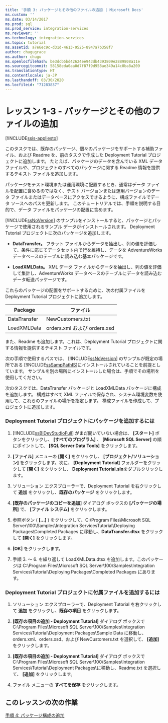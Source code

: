 ```yaml
---
title: '手順 3: パッケージとその他のファイルの追加 | Microsoft Docs'
ms.custom: ''
ms.date: 03/14/2017
ms.prod: sql
ms.prod_service: integration-services
ms.reviewer: ''
ms.technology: integration-services
ms.topic: tutorial
ms.assetid: a7e6ec9c-d31d-4613-9525-8947a7b358f7
author: chugugrace
ms.author: chugu
ms.openlocfilehash: be3dcb5bd42624ee943db4393809e2889808a11e
ms.sourcegitcommit: 58158eda0aa0d7f87f9d958ae349a14c0ba8a209
ms.translationtype: HT
ms.contentlocale: ja-JP
ms.lasthandoff: 03/30/2020
ms.locfileid: "71283837"
---
```

# <a name="lesson-1-3---adding-packages-and-other-files"></a>レッスン 1-3 - パッケージとその他のファイルの追加

[!INCLUDE[ssis-appliesto](../includes/ssis-appliesto-ssvrpluslinux-asdb-asdw-xxx.md)]


このタスクでは、既存のパッケージ、個々のパッケージをサポートする補助ファイル、および Readme を、前のタスクで作成した Deployment Tutorial プロジェクトに追加します。 たとえば、パッケージのデータを含んでいる XML データ ファイルや、プロジェクトのすべてのパッケージに関する Readme 情報を提供するテキスト ファイルを追加します。  
  
パッケージをテスト環境または運用環境に配置するとき、通常はデータ ファイルを配置に含めるのではなく、テスト バージョンまたは運用バージョンのデータ ファイルまたはデータベースにアクセスできるように、構成ファイルでデータ ソースへのパスを更新します。 このチュートリアルでは、手順を説明する目的で、データ ファイルをパッケージの配置に含めます。  
  
[!INCLUDE[ssNoVersion](../includes/ssnoversion-md.md)] のサンプルをインストールすると、パッケージとパッケージで使用されるサンプル データがインストールされます。 Deployment Tutorial プロジェクトに次のパッケージを追加します。  
  
-   **DataTransfer。** フラット ファイルからデータを抽出し、列の値を評価して、条件に応じてデータセット内で行を維持し、データを AdventureWorks データベースのテーブルに読み込む基本パッケージです。  
  
-   **LoadXMLData。** XML データ ファイルからデータを抽出し、列の値を評価して集計し、AdventureWorks データベースのテーブルにデータを読み込むデータ転送パッケージです。  
  
これらのパッケージの配置をサポートするために、次の付属ファイルを Deployment Tutorial プロジェクトに追加します。  
  
|Package|ファイル|  
|-----------|--------|  
|DataTransfer|NewCustomers.txt|  
|LoadXMLData|orders.xml および orders.xsd|  
  
また、Readme も追加します。これは、Deployment Tutorial プロジェクトに関する情報を提供するテキスト ファイルです。  
  
次の手順で使用するパスでは、 [!INCLUDE[ssNoVersion](../includes/ssnoversion-md.md)] のサンプルが既定の場所である [!INCLUDE[ssSampPathIS](../includes/sssamppathis-md.md)]にインストールされていることを前提としています。 サンプルを別の場所にインストールした場合は、手順でその場所を使用してください。  
  
次のタスクでは、DataTransfer パッケージと LoadXMLData パッケージに構成を追加します。 構成はすべて XML ファイルで保存され、システム環境変数を使用して、これらのファイルの場所を指定します。 構成ファイルを作成して、プロジェクトに追加します。  
  
### <a name="to-add-packages-to-the-deployment-tutorial-project"></a>Deployment Tutorial プロジェクトにパッケージを追加するには  
  
1.  [!INCLUDE[ssBIDevStudioFull](../includes/ssbidevstudiofull-md.md)] がまだ開いていない場合は、 **[スタート]** ボタンをクリックし、 **[すべてのプログラム]** 、 **[Microsoft SQL Server]** の順にポイントして、 **[SQL Server Data Tools]** をクリックします。  
  
2.  **[ファイル]** メニューの **[開く]** をクリックし、 **[プロジェクト/ソリューション]** をクリックします。次に、 **[Deployment Tutorial]** フォルダーをクリックして **[開く]** をクリックし、 **Deployment Tutorial.sln**をダブルクリックします。  
  
3.  ソリューション エクスプローラーで、Deployment Tutorial を右クリックして  **追加** をクリックし、**既存のパッケージ** をクリックします。  
  
4.  **[既存のパッケージのコピーを追加]** ダイアログ ボックスの **[パッケージの場所]** で、 **[ファイル システム]** をクリックします。  
  
5.  参照ボタン ( **[...]** ) をクリックして、C:\Program Files\Microsoft SQL Server\100\Samples\Integration ServicesTutorial\Deploying Packages\Completed Packages に移動し、**DataTransfer.dtsx** をクリックして **[開く]** をクリックします。  
  
6.  **[OK]** をクリックします。  
  
7.  手順 3. ～ 6. を繰り返して LoadXMLData.dtsx を追加します。このパッケージは C:\Program Files\Microsoft SQL Server\100\Samples\Integration Services\Tutorial\Deploying Packages\Completed Packages にあります。  
  
### <a name="to-add-ancillary-files-to-the-deployment-tutorial-project"></a>Deployment Tutorial プロジェクトに付属ファイルを追加するには  
  
1.  ソリューション エクスプローラーで、Deployment Tutorial を右クリックして  **追加** をクリックし、**既存の項目** をクリックします。  
  
2.  **[既存の項目の追加 - Deployment Tutorial]** ダイアログ ボックスで C:\Program Files\Microsoft SQL Server\100\Samples\Integration Services\Tutorial\Deployment Packages\Sample Data に移動し、orders.xml、orders.xsd、および NewCustomers.txt を選択して、 **[追加]** をクリックします。  
  
3.  **[既存の項目の追加 - Deployment Tutorial]** ダイアログ ボックスで C:\Program Files\Microsoft SQL Server\100\Samples\Integration Services\Tutorial\Deployment Packages\\に移動し、Readme.txt を選択して、 **[追加]** をクリックします。  
  
4.  ファイル メニューの  **すべてを保存** をクリックします。  
  
## <a name="next-task-in-lesson"></a>このレッスンの次の作業  
[手順 4: パッケージ構成の追加](../integration-services/lesson-1-4-adding-package-configurations.md)  
  
  
  
